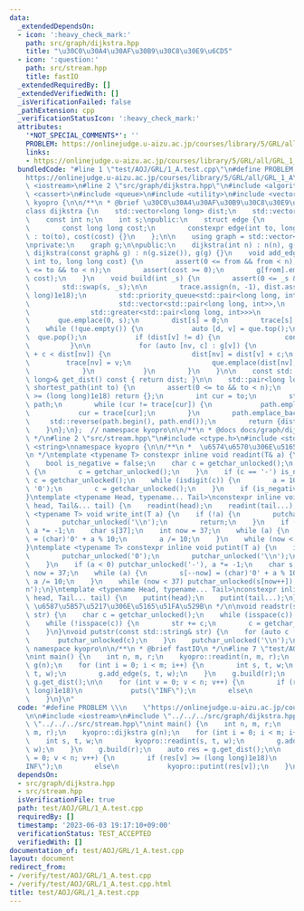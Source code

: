 ```yaml
---
data:
  _extendedDependsOn:
  - icon: ':heavy_check_mark:'
    path: src/graph/dijkstra.hpp
    title: "\u30C0\u30A4\u30AF\u30B9\u30C8\u30E9\u6CD5"
  - icon: ':question:'
    path: src/stream.hpp
    title: fastIO
  _extendedRequiredBy: []
  _extendedVerifiedWith: []
  _isVerificationFailed: false
  _pathExtension: cpp
  _verificationStatusIcon: ':heavy_check_mark:'
  attributes:
    '*NOT_SPECIAL_COMMENTS*': ''
    PROBLEM: https://onlinejudge.u-aizu.ac.jp/courses/library/5/GRL/all/GRL_1_A
    links:
    - https://onlinejudge.u-aizu.ac.jp/courses/library/5/GRL/all/GRL_1_A
  bundledCode: "#line 1 \"test/AOJ/GRL/1_A.test.cpp\"\n#define PROBLEM \\\n    \"\
    https://onlinejudge.u-aizu.ac.jp/courses/library/5/GRL/all/GRL_1_A\"\n\n#include\
    \ <iostream>\n#line 2 \"src/graph/dijkstra.hpp\"\n#include <algorithm>\n#include\
    \ <cassert>\n#include <queue>\n#include <utility>\n#include <vector>\nnamespace\
    \ kyopro {\n\n/**\n * @brief \u30C0\u30A4\u30AF\u30B9\u30C8\u30E9\u6CD5\n */\n\
    class dijkstra {\n    std::vector<long long> dist;\n    std::vector<int> trace;\n\
    \    const int n;\n    int s;\npublic:\n    struct edge {\n        const int to;\n\
    \        const long long cost;\n        constexpr edge(int to, long long cost)\
    \ : to(to), cost(cost) {}\n    };\n\n    using graph = std::vector<std::vector<edge>>;\n\
    \nprivate:\n    graph g;\n\npublic:\n    dijkstra(int n) : n(n), g(n) {}\n   \
    \ dijkstra(const graph& g) : n(g.size()), g(g) {}\n    void add_edge(int from,\
    \ int to, long long cost) {\n        assert(0 <= from && from < n);\n        assert(0\
    \ <= to && to < n);\n        assert(cost >= 0);\n        g[from].emplace_back(to,\
    \ cost);\n    }\n    void build(int _s) {\n        assert(0 <= _s && _s < n);\n\
    \        std::swap(s, _s);\n\n        trace.assign(n, -1), dist.assign(n, (long\
    \ long)1e18);\n        std::priority_queue<std::pair<long long, int>,\n      \
    \                      std::vector<std::pair<long long, int>>,\n             \
    \               std::greater<std::pair<long long, int>>>\n            que;\n \
    \       que.emplace(0, s);\n        dist[s] = 0;\n        trace[s] = s;\n    \
    \    while (!que.empty()) {\n            auto [d, v] = que.top();\n          \
    \  que.pop();\n            if (dist[v] != d) {\n                continue;\n  \
    \          }\n\n            for (auto [nv, c] : g[v]) {\n                if (dist[v]\
    \ + c < dist[nv]) {\n                    dist[nv] = dist[v] + c;\n           \
    \         trace[nv] = v;\n                    que.emplace(dist[nv], nv);\n   \
    \             }\n            }\n        }\n    }\n\n    const std::vector<long\
    \ long>& get_dist() const { return dist; }\n\n    std::pair<long long, std::vector<int>>\
    \ shortest_path(int to) {\n        assert(0 <= to && to < n);\n        if (dist[to]\
    \ >= (long long)1e18) return {};\n        int cur = to;\n        std::vector<int>\
    \ path;\n        while (cur != trace[cur]) {\n            path.emplace_back(cur);\n\
    \            cur = trace[cur];\n        }\n        path.emplace_back(s);\n   \
    \     std::reverse(path.begin(), path.end());\n        return {dist[to], path};\n\
    \    }\n};\n};  // namespace kyopro\n\n/**\n * @docs docs/graph/dijkstra.md\n\
    \ */\n#line 2 \"src/stream.hpp\"\n#include <ctype.h>\n#include <stdio.h>\n#include\
    \ <string>\nnamespace kyopro {\n\n/**\n *  \u6574\u6570\u306E\u5165\u51FA\u529B\
    \n */\ntemplate <typename T> constexpr inline void readint(T& a) {\n    a = 0;\n\
    \    bool is_negative = false;\n    char c = getchar_unlocked();\n    while (isspace(c))\
    \ {\n        c = getchar_unlocked();\n    }\n    if (c == '-') is_negative = true,\
    \ c = getchar_unlocked();\n    while (isdigit(c)) {\n        a = 10 * a + (c -\
    \ '0');\n        c = getchar_unlocked();\n    }\n    if (is_negative) a *= -1;\n\
    }\ntemplate <typename Head, typename... Tail>\nconstexpr inline void readint(Head&\
    \ head, Tail&... tail) {\n    readint(head);\n    readint(tail...);\n}\n\ntemplate\
    \ <typename T> void write_int(T a) {\n    if (!a) {\n        putchar_unlocked('0');\n\
    \        putchar_unlocked('\\n');\n        return;\n    }\n    if (a < 0) putchar_unlocked('-'),\
    \ a *= -1;\n    char s[37];\n    int now = 37;\n    while (a) {\n        s[--now]\
    \ = (char)'0' + a % 10;\n        a /= 10;\n    }\n    while (now < 37) putchar_unlocked(s[now++]);\n\
    }\ntemplate <typename T> constexpr inline void putint(T a) {\n    if (!a) {\n\
    \        putchar_unlocked('0');\n        putchar_unlocked('\\n');\n        return;\n\
    \    }\n    if (a < 0) putchar_unlocked('-'), a *= -1;\n    char s[37];\n    int\
    \ now = 37;\n    while (a) {\n        s[--now] = (char)'0' + a % 10;\n       \
    \ a /= 10;\n    }\n    while (now < 37) putchar_unlocked(s[now++]);\n    putchar_unlocked('\\\
    n');\n}\ntemplate <typename Head, typename... Tail>\nconstexpr inline void putint(Head\
    \ head, Tail... tail) {\n    putint(head);\n    putint(tail...);\n}\n\n/**\n *\
    \ \u6587\u5B57\u5217\u306E\u5165\u51FA\u529B\n */\n\nvoid readstr(std::string&\
    \ str) {\n    char c = getchar_unlocked();\n    while (isspace(c)) c = getchar_unlocked();\n\
    \    while (!isspace(c)) {\n        str += c;\n        c = getchar_unlocked();\n\
    \    }\n}\nvoid putstr(const std::string& str) {\n    for (auto c : str) {\n \
    \       putchar_unlocked(c);\n    }\n    putchar_unlocked('\\n');\n}\n\n};  //\
    \ namespace kyopro\n\n/**\n * @brief fastIO\n */\n#line 7 \"test/AOJ/GRL/1_A.test.cpp\"\
    \nint main() {\n    int n, m, r;\n    kyopro::readint(n, m, r);\n    kyopro::dijkstra\
    \ g(n);\n    for (int i = 0; i < m; i++) {\n        int s, t, w;\n        kyopro::readint(s,\
    \ t, w);\n        g.add_edge(s, t, w);\n    }\n    g.build(r);\n    auto res =\
    \ g.get_dist();\n\n    for (int v = 0; v < n; v++) {\n        if (res[v] >= (long\
    \ long)1e18)\n            puts(\"INF\");\n        else\n            kyopro::putint(res[v]);\n\
    \    }\n}\n"
  code: "#define PROBLEM \\\n    \"https://onlinejudge.u-aizu.ac.jp/courses/library/5/GRL/all/GRL_1_A\"\
    \n\n#include <iostream>\n#include \"../../../src/graph/dijkstra.hpp\"\n#include\
    \ \"../../../src/stream.hpp\"\nint main() {\n    int n, m, r;\n    kyopro::readint(n,\
    \ m, r);\n    kyopro::dijkstra g(n);\n    for (int i = 0; i < m; i++) {\n    \
    \    int s, t, w;\n        kyopro::readint(s, t, w);\n        g.add_edge(s, t,\
    \ w);\n    }\n    g.build(r);\n    auto res = g.get_dist();\n\n    for (int v\
    \ = 0; v < n; v++) {\n        if (res[v] >= (long long)1e18)\n            puts(\"\
    INF\");\n        else\n            kyopro::putint(res[v]);\n    }\n}"
  dependsOn:
  - src/graph/dijkstra.hpp
  - src/stream.hpp
  isVerificationFile: true
  path: test/AOJ/GRL/1_A.test.cpp
  requiredBy: []
  timestamp: '2023-06-03 19:17:10+09:00'
  verificationStatus: TEST_ACCEPTED
  verifiedWith: []
documentation_of: test/AOJ/GRL/1_A.test.cpp
layout: document
redirect_from:
- /verify/test/AOJ/GRL/1_A.test.cpp
- /verify/test/AOJ/GRL/1_A.test.cpp.html
title: test/AOJ/GRL/1_A.test.cpp
---
```

